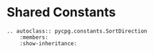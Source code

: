 # Shared Constants

```{eval-rst}
.. autoclass:: pycpg.constants.SortDirection
    :members:
    :show-inheritance:
```

